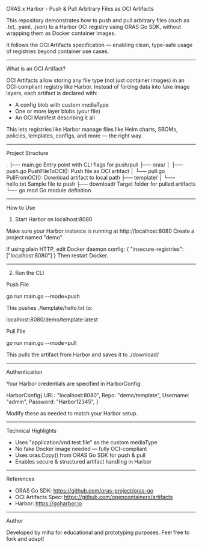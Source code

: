 ORAS x Harbor - Push & Pull Arbitrary Files as OCI Artifacts

This repository demonstrates how to push and pull arbitrary files (such as .txt, .yaml, .json) to a Harbor OCI registry using ORAS Go SDK, without wrapping them as Docker container images.

It follows the OCI Artifacts specification — enabling clean, type-safe usage of registries beyond container use cases.

---

What is an OCI Artifact?

OCI Artifacts allow storing any file type (not just container images) in an OCI-compliant registry like Harbor. Instead of forcing data into fake image layers, each artifact is declared with:

- A config blob with custom mediaType
- One or more layer blobs (your file)
- An OCI Manifest describing it all

This lets registries like Harbor manage files like Helm charts, SBOMs, policies, templates, configs, and more — the right way.

---

Project Structure

.
├── main.go Entry point with CLI flags for push/pull
├── oras/
│ ├── push.go PushFileToOCI(): Push file as OCI artifact
│ └── pull.go PullFromOCI(): Download artifact to local path
├── template/
│ └── hello.txt Sample file to push
├── download/ Target folder for pulled artifacts
└── go.mod Go module definition

---

How to Use

1. Start Harbor on localhost:8080

Make sure your Harbor instance is running at http://localhost:8080
Create a project named "demo".

If using plain HTTP, edit Docker daemon config:
{
"insecure-registries": ["localhost:8080"]
}
Then restart Docker.

---

2. Run the CLI

Push File

go run main.go --mode=push

This pushes ./template/hello.txt to:

localhost:8080/demo/template:latest

Pull File

go run main.go --mode=pull

This pulls the artifact from Harbor and saves it to ./download/

---

Authentication

Your Harbor credentials are specified in HarborConfig:

HarborConfig{
URL: "localhost:8080",
Repo: "demo/template",
Username: "admin",
Password: "Harbor12345",
}

Modify these as needed to match your Harbor setup.

---

Technical Highlights

- Uses "application/vnd.test.file" as the custom mediaType
- No fake Docker image needed — fully OCI-compliant
- Uses oras.Copy() from ORAS Go SDK for push & pull
- Enables secure & structured artifact handling in Harbor

---

References

- ORAS Go SDK: https://github.com/oras-project/oras-go
- OCI Artifacts Spec: https://github.com/opencontainers/artifacts
- Harbor: https://goharbor.io

---

Author

Developed by miha for educational and prototyping purposes.
Feel free to fork and adapt!
